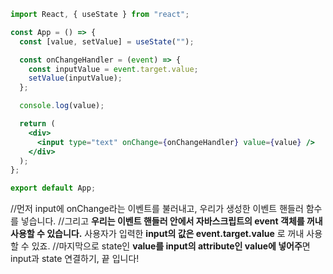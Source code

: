 ```jsx
import React, { useState } from "react";

const App = () => {
  const [value, setValue] = useState("");

  const onChangeHandler = (event) => {
    const inputValue = event.target.value;
    setValue(inputValue);
  };

  console.log(value);

  return (
    <div>
      <input type="text" onChange={onChangeHandler} value={value} />
    </div>
  );
};

export default App;
```
//먼저 input에 onChange라는 이벤트를 불러내고, 우리가 생성한 이벤트 핸들러 함수를 넣습니다. 
//그리고 **우리는 이벤트 핸들러 안에서 자바스크립트의 event 객체를 꺼내 사용할 수 있습니다.** 사용자가 입력한 **input의 값은 event.target.value** 로 꺼내 사용할 수 있죠.
//마지막으로 state인 **value를 input의 attribute인 value에 넣어주**면 input과 state 연결하기, 끝 입니다!
